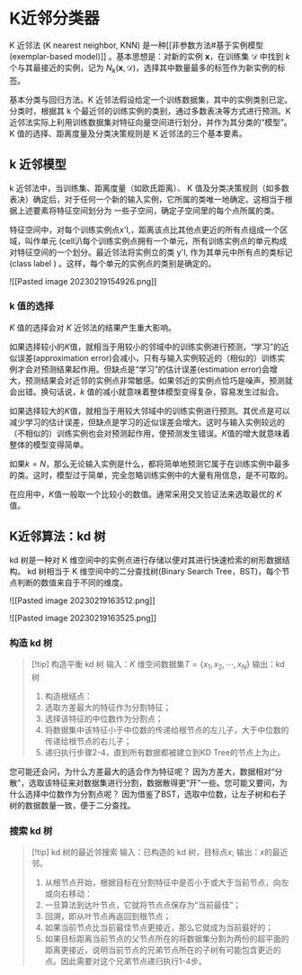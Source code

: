 # K近邻分类器

K 近邻法 (K nearest neighbor, KNN) 是一种[[非参数方法#基于实例模型(exemplar-based model)]] 。基本思想是：对新的实例 $\mathbf{x}$，在训练集 $\mathcal{D}$ 中找到 $k$ 个与其最接近的实例，记为 $N_k(\mathbf{x},\mathcal{D})$，选择其中数量最多的标签作为新实例的标签。



基本分类与回归方法。K 近邻法假设给定一个训练数据集，其中的实例类别已定。分类时，根据其 k 个最近邻的训练实例的类别，通过多数表决等方式进行预测。K 近邻法实际上利用训练数据集对特征向量空间进行划分，并作为其分类的“模型”。 K 值的选择、距离度量及分类决策规则是 K 近邻法的三个基本要素。

## k 近邻模型

k 近邻法中，当训练集、距离度量（如欧氏距离）、 K 值及分类决策规则（如多数表决）确定后，对于任何一个新的输入实例，它所属的类唯一地确定。这相当于根据上述要素将特征空间划分为 一些子空间，确定子空间里的每个点所属的类。

特征空间中，对每个训练实例点x'I,，距离该点比其他点更近的所有点组成一个区域，叫作单元 (cell汃每个训练实例点拥有一个单元，所有训练实例点的单元构成对特征空间的一个划分。最近邻法将实例立的类 y'I, 作为其单元中所有点的类标记(class label ) 。这样，每个单元的实例点的类别是确定的。

![[Pasted image 20230219154926.png]]


### k 值的选择

$K$ 值的选择会对 $K$ 近邻法的结果产生重大影响。

如果选择较小的$K$值，就相当于用较小的邻域中的训练实例进行预测，“学习”的近似误差(approximation error)会减小，只有与输入实例较近的（相似的）训练实例才会对预测结果起作用。但缺点是“学习”的估计误差(estimation error)会增大，预测结果会对近邻的实例点非常敏感。如果邻近的实例点恰巧是噪声，预测就会出错。换句话说，$k$ 值的减小就意味着整体模型变得复杂，容易发生过拟合。

如果选择较大的$K$值，就相当于用较大邻域中的训练实例进行预测。其优点是可以减少学习的估计误差，但缺点是学习的近似误差会增大。这时与输入实例较远的（不相似的）训练实例也会对预测起作用，使预测发生错误。$K$值的增大就意味着整体的模型变得简单。

如果$k = N$，那么无论输入实例是什么，都将简单地预测它属于在训练实例中最多的类。这时，模型过于简单，完全忽略训练实例中的大量有用信息，是不可取的。

在应用中，$K$值一般取一个比较小的数值。通常采用交叉验证法来选取最优的 $K$ 值。

## K近邻算法：kd 树

kd 树是一种对 K 维空间中的实例点进行存储以便对其进行快速检索的树形数据结构。 kd 树相当于 K 维空间中的二分查找树(Binary Search Tree，BST)，每个节点判断的数值来自于不同的维度。

![[Pasted image 20230219163512.png]]

![[Pasted image 20230219163525.png]]

### 构造 kd 树

>[!tip] 构造平衡 kd 树
>输入：$K$ 维空间数据集$T = \{x_1, x_{2},\cdots,x_{N}\}$
>输出：kd 树
>1. 构造根结点：
>2. 选取方差最大的特征作为分割特征；
>3. 选择该特征的中位数作为分割点；
>4. 将数据集中该特征小于中位数的传递给根节点的左儿子，大于中位数的传递给根节点的右儿子；
>5. 递归执行步骤2-4，直到所有数据都被建立到KD Tree的节点上为止。

您可能还会问，为什么方差最大的适合作为特征呢？ 因为方差大，数据相对“分散”，选取该特征来对数据集进行分割，数据散得更“开”一些。您可能又要问，为什么选择中位数作为分割点呢？ 因为借鉴了BST，选取中位数，让左子树和右子树的数据数量一致，便于二分查找。

### 搜索 kd 树

>[!tip] kd 树的最近邻搜索
>输入：已构造的 kd 树，目标点$x$;
>输出：$x$的最近邻。
>1. 从根节点开始，根据目标在分割特征中是否小于或大于当前节点，向左或向右移动：
>2. 一旦算法到达叶节点，它就将节点点保存为“当前最佳”；
>3. 回溯，即从叶节点再返回到根节点；
>4. 如果当前节点比当前最佳节点更接近，那么它就成为当前最好的；
>5. 如果目标距离当前节点的父节点所在的将数据集分割为两份的超平面的距离更接近，说明当前节点的兄弟节点所在的子树有可能包含更近的点。因此需要对这个兄弟节点递归执行1-4步。